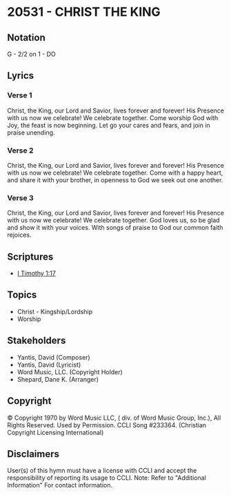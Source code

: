 # 20531 - CHRIST THE KING

## Notation

G - 2/2 on 1 - DO

## Lyrics

### Verse 1

Christ, the King, our Lord and Savior, lives forever and forever! His Presence with us now we celebrate! We celebrate together. Come worship God with Joy, the feast is now beginning. Let go your cares and fears, and join in praise unending.

### Verse 2

Christ, the King, our Lord and Savior, lives forever and forever! His Presence with us now we celebrate! We celebrate together. Come with a happy heart, and share it with your brother, in openness to God we seek out one another.

### Verse 3

Christ, the King, our Lord and Savior, lives forever and forever! His Presence with us now we celebrate! We celebrate together. God loves us, so be glad and show it with your voices. With songs of praise to God our common faith rejoices.


## Scriptures

- [I Timothy 1:17](https://www.biblegateway.com/passage/?search=I%20Timothy%201%3A17)

## Topics

- Christ - Kingship/Lordship
- Worship

## Stakeholders

- Yantis, David (Composer)
- Yantis, David (Lyricist)
- Word Music, LLC. (Copyright Holder)
- Shepard, Dane K. (Arranger)

## Copyright

© Copyright 1970 by Word Music LLC, ( div. of Word Music Group, Inc.), All Rights Reserved. Used by Permission. CCLI Song #233364.
(Christian Copyright Licensing International)

## Disclaimers

User(s) of this hymn must have a license with CCLI and accept the responsibility of reporting its usage to CCLI.
Note: Refer to "Additional Information" For contact information.

